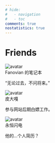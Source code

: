 ```yaml
---
# hide:
#   - navigation
#   - toc
comments: true
nostatistics: true  
---
```


# Friends

<div class="friends-container">
  <div class="friend-card" style="--base-color: var(--color-blue);">
    <img src="https://s2.loli.net/2025/01/25/x4aS23Z1uypqhc7.jpg" alt="avatar" class="friend-avatar">
    <div class="friend-info">
      <div class="friend-name">Fanovian 的笔记本</div>
      <p class="friend-description">“无论过去，不问将来。”</p>
    </div>
    <div class="friend-link" onclick="window.location.href='https://fanovian.github.io'"></div>
  </div>

  <div class="friend-card" style="--base-color: var(--color-red);">
    <img src="https://avatars.githubusercontent.com/u/147455218?v=4" alt="avatar" class="friend-avatar">
    <div class="friend-info">
      <div class="friend-name">皮大嘎</div>
      <p class="friend-description">参与网站后期白嫖工作。</p>
    </div>
    <div class="friend-link" onclick="window.location.href='https://github.com/Argonding'"></div>
  </div>

  <div class="friend-card" style="--base-color: var(--color-purple);">
    <img src="https://griseo.nimo.page/img/head.jpg" alt="avatar" class="friend-avatar">
    <div class="friend-info">
      <div class="friend-name">永恒闪电</div>
      <p class="friend-description">他的...个人简历？</p>
    </div>
    <div class="friend-link" onclick="window.location.href='https://griseo.nimo.page/about.html'"></div>
  </div>
</div>

<!-- 添加更多友链 -->
